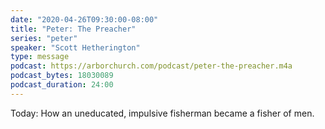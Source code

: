 ```yaml
---
date: "2020-04-26T09:30:00-08:00"
title: "Peter: The Preacher"
series: "peter"
speaker: "Scott Hetherington"
type: message
podcast: https://arborchurch.com/podcast/peter-the-preacher.m4a
podcast_bytes: 18030089
podcast_duration: 24:00
---
```


Today: How an uneducated, impulsive fisherman became a fisher of men. 

